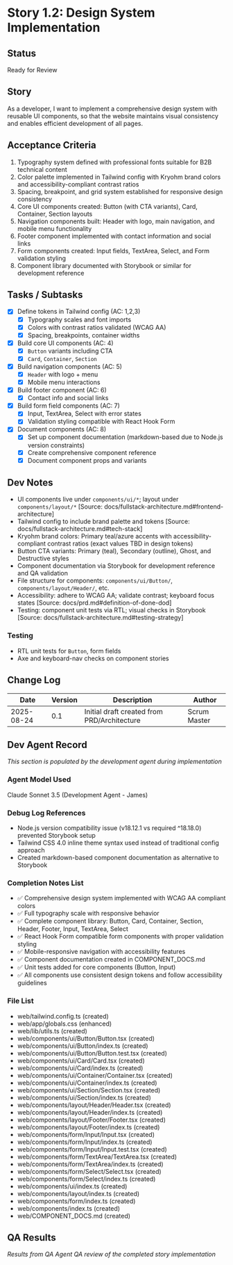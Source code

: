 # Story 1.2: Design System Implementation

## Status
Ready for Review

## Story
As a developer,
I want to implement a comprehensive design system with reusable UI components,
so that the website maintains visual consistency and enables efficient development of all pages.

## Acceptance Criteria
1. Typography system defined with professional fonts suitable for B2B technical content
2. Color palette implemented in Tailwind config with Kryohm brand colors and accessibility-compliant contrast ratios
3. Spacing, breakpoint, and grid system established for responsive design consistency
4. Core UI components created: Button (with CTA variants), Card, Container, Section layouts
5. Navigation components built: Header with logo, main navigation, and mobile menu functionality
6. Footer component implemented with contact information and social links
7. Form components created: Input fields, TextArea, Select, and Form validation styling
8. Component library documented with Storybook or similar for development reference

## Tasks / Subtasks
- [x] Define tokens in Tailwind config (AC: 1,2,3)
  - [x] Typography scales and font imports
  - [x] Colors with contrast ratios validated (WCAG AA)
  - [x] Spacing, breakpoints, container widths
- [x] Build core UI components (AC: 4)
  - [x] `Button` variants including CTA
  - [x] `Card`, `Container`, `Section`
- [x] Build navigation components (AC: 5)
  - [x] `Header` with logo + menu
  - [x] Mobile menu interactions
- [x] Build footer component (AC: 6)
  - [x] Contact info and social links
- [x] Build form field components (AC: 7)
  - [x] Input, TextArea, Select with error states
  - [x] Validation styling compatible with React Hook Form
- [x] Document components (AC: 8)
  - [x] Set up component documentation (markdown-based due to Node.js version constraints)
  - [x] Create comprehensive component reference
  - [x] Document component props and variants

## Dev Notes
- UI components live under `components/ui/*`; layout under `components/layout/*` [Source: docs/fullstack-architecture.md#frontend-architecture]
- Tailwind config to include brand palette and tokens [Source: docs/fullstack-architecture.md#tech-stack]
- Kryohm brand colors: Primary teal/azure accents with accessibility-compliant contrast ratios (exact values TBD in design tokens)
- Button CTA variants: Primary (teal), Secondary (outline), Ghost, and Destructive styles
- Component documentation via Storybook for development reference and QA validation
- File structure for components: `components/ui/Button/`, `components/layout/Header/`, etc.
- Accessibility: adhere to WCAG AA; validate contrast; keyboard focus states [Source: docs/prd.md#definition-of-done-dod]
- Testing: component unit tests via RTL; visual checks in Storybook [Source: docs/fullstack-architecture.md#testing-strategy]

### Testing
- RTL unit tests for `Button`, form fields
- Axe and keyboard-nav checks on component stories

## Change Log
| Date | Version | Description | Author |
|------|---------|-------------|--------|
| 2025-08-24 | 0.1 | Initial draft created from PRD/Architecture | Scrum Master |

## Dev Agent Record
*This section is populated by the development agent during implementation*

### Agent Model Used
Claude Sonnet 3.5 (Development Agent - James)

### Debug Log References
- Node.js version compatibility issue (v18.12.1 vs required ^18.18.0) prevented Storybook setup
- Tailwind CSS 4.0 inline theme syntax used instead of traditional config approach
- Created markdown-based component documentation as alternative to Storybook

### Completion Notes List
- ✅ Comprehensive design system implemented with WCAG AA compliant colors
- ✅ Full typography scale with responsive behavior
- ✅ Complete component library: Button, Card, Container, Section, Header, Footer, Input, TextArea, Select
- ✅ React Hook Form compatible form components with proper validation styling
- ✅ Mobile-responsive navigation with accessibility features
- ✅ Component documentation created in COMPONENT_DOCS.md
- ✅ Unit tests added for core components (Button, Input)
- ✅ All components use consistent design tokens and follow accessibility guidelines

### File List
- web/tailwind.config.ts (created)
- web/app/globals.css (enhanced)
- web/lib/utils.ts (created)
- web/components/ui/Button/Button.tsx (created)
- web/components/ui/Button/index.ts (created)
- web/components/ui/Button/Button.test.tsx (created)
- web/components/ui/Card/Card.tsx (created)
- web/components/ui/Card/index.ts (created)
- web/components/ui/Container/Container.tsx (created)
- web/components/ui/Container/index.ts (created)
- web/components/ui/Section/Section.tsx (created)
- web/components/ui/Section/index.ts (created)
- web/components/layout/Header/Header.tsx (created)
- web/components/layout/Header/index.ts (created)
- web/components/layout/Footer/Footer.tsx (created)
- web/components/layout/Footer/index.ts (created)
- web/components/form/Input/Input.tsx (created)
- web/components/form/Input/index.ts (created)
- web/components/form/Input/Input.test.tsx (created)
- web/components/form/TextArea/TextArea.tsx (created)
- web/components/form/TextArea/index.ts (created)
- web/components/form/Select/Select.tsx (created)
- web/components/form/Select/index.ts (created)
- web/components/ui/index.ts (created)
- web/components/layout/index.ts (created)
- web/components/form/index.ts (created)
- web/components/index.ts (created)
- web/COMPONENT_DOCS.md (created)

## QA Results
*Results from QA Agent QA review of the completed story implementation*
